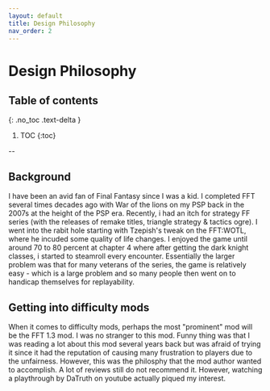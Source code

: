 ```yaml
---
layout: default
title: Design Philosophy
nav_order: 2
---
```


# Design Philosophy

## Table of contents
{: .no_toc .text-delta }

1. TOC
{:toc}

--

## Background

I have been an avid fan of Final Fantasy since I was a kid. I completed FFT several times decades ago with War of the lions on my PSP back in the 2007s at the height of the PSP era. Recently, i had an itch for strategy FF series (with the releases of remake titles, triangle strategy & tactics ogre). I went into the rabit hole starting with Tzepish's tweak on the FFT:WOTL, where he incuded some quality of life changes. I enjoyed the game until around 70 to 80 percent at chapter 4 where after getting the dark knight classes, i started to steamroll every encounter. Essentially the larger problem was that for many veterans of the series, the game is relatively easy - which is a large problem and so many people then went on to handicap themselves for replayability.

## Getting into difficulty mods

When it comes to difficulty mods, perhaps the most "prominent" mod will be the FFT 1.3 mod. I was no stranger to this mod. Funny thing was that I was reading a lot about this mod several years back but was afraid of trying it since it had the reputation of causing many frustration to players due to the unfairness. However, this was the philosphy that the mod author wanted to accomplish. A lot of reviews still do not recommend it. However, watching a playthrough by DaTruth on youtube actually piqued my interest.  



